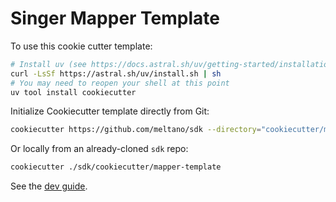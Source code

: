 # Singer Mapper Template

To use this cookie cutter template:

```bash
# Install uv (see https://docs.astral.sh/uv/getting-started/installation/ for more options)
curl -LsSf https://astral.sh/uv/install.sh | sh
# You may need to reopen your shell at this point
uv tool install cookiecutter
```

Initialize Cookiecutter template directly from Git:

```bash
cookiecutter https://github.com/meltano/sdk --directory="cookiecutter/mapper-template"
```

Or locally from an already-cloned `sdk` repo:

```bash
cookiecutter ./sdk/cookiecutter/mapper-template
```

See the [dev guide](https://sdk.meltano.com/en/latest/dev_guide.html).
